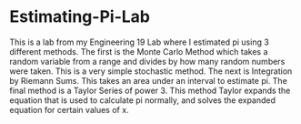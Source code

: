 # Estimating-Pi-Lab

This is a lab from my Engineering 19 Lab where I estimated pi using 3 different methods. The first is the Monte Carlo Method which takes a random variable from a range and divides by how many random numbers were taken. This is a very simple stochastic method. The next is Integration by Riemann Sums. This takes an area under an interval to estimate pi. The final method is a Taylor Series of power 3. This method Taylor expands the equation that is used to calculate pi normally, and solves the expanded equation for certain values of x.
